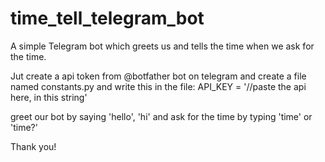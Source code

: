 # time_tell_telegram_bot
A simple Telegram bot which greets us and tells the time when we ask for the time.

Jut create a api token from @botfather bot on telegram and create a file named constants.py and write this in the file:
API_KEY = '//paste the api here, in this string'

greet our bot by saying 'hello', 'hi' and ask for the time by typing 'time' or 'time?'


Thank you!
